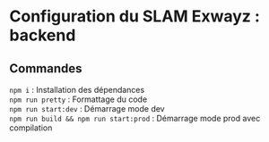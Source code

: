 # Configuration du SLAM Exwayz : backend

Commandes
-------------
`npm i` : Installation des dépendances\
`npm run pretty` : Formattage du code\
`npm run start:dev` : Démarrage mode dev\
`npm run build && npm run start:prod` : Démarrage mode prod avec compilation
